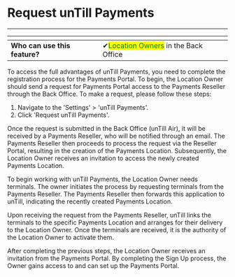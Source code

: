 # Request unTill Payments

***

<table data-card-size="large" data-view="cards" data-full-width="false"><thead><tr><th></th><th></th><th></th></tr></thead><tbody><tr><td><strong>Who can use this feature?</strong></td><td><span data-gb-custom-inline data-tag="emoji" data-code="2714">✔</span><mark style="color:green;">Location Owners</mark> in the Back Office</td><td></td></tr></tbody></table>

To access the full advantages of unTill Payments, you need to complete the registration process for the Payments Portal. To begin, the Location Owner should send a request for Payments Portal access to the Payments Reseller through the Back Office. To make a request, please follow these steps:

1. Navigate to the 'Settings' > 'unTill Payments'.
2. Click 'Request unTill Payments'.

Once the request is submitted in the Back Office (unTill Air), it will be received by a Payments Reseller, who will be notified through an email. The Payments Reseller then proceeds to process the request via the Reseller Portal, resulting in the creation of the Payments Location. Subsequently, the Location Owner receives an invitation to access the newly created Payments Location.

To begin working with unTill Payments, the Location Owner needs terminals. The owner initiates the process by requesting terminals from the Payments Reseller. The Payments Reseller then forwards this application to unTill, indicating the recently created Payments Location.

Upon receiving the request from the Payments Reseller, unTill links the terminals to the specific Payments Location and arranges for their delivery to the Location Owner. Once the terminals are received, it is the authority of the Location Owner to activate them.

After completing the previous steps, the Location Owner receives an invitation from the Payments Portal. By completing the Sign Up process, the Owner gains access to and can set up the Payments Portal.
